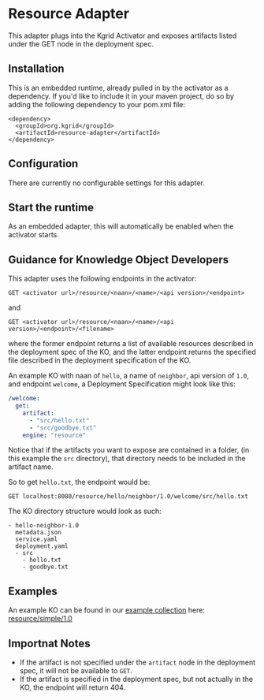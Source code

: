 # Resource Adapter
This adapter plugs into the Kgrid Activator and exposes artifacts listed under the GET node in the deployment spec.

## Installation

This is an embedded runtime, already pulled in by the activator
as a dependency. If you'd like to include it in your maven project,
do so by adding the following dependency to your pom.xml file:
```
<dependency>
  <groupId>org.kgrid</groupId>
  <artifactId>resource-adapter</artifactId>
</dependency>
```

## Configuration
There are currently no configurable settings for this adapter.

## Start the runtime
As an embedded adapter, this will automatically be enabled when the activator starts.

## Guidance for Knowledge Object Developers
This adapter uses the following endpoints in the activator:

`
GET <activator url>/resource/<naan>/<name>/<api version>/<endpoint>
`

and

`
GET <activator url>/resource/<naan>/<name>/<api version>/<endpoint>/<filename>
`

where the former endpoint returns a list of available resources
described in the deployment spec of the KO, and
the latter endpoint returns the specified file described in the
deployment specification of the KO.

An example KO with naan of `hello`, a name of `neighbor`, api version of `1.0`, and endpoint `welcome`,
 a Deployment Specification might look like this:

```yaml
/welcome:
  get:
    artifact:
      - "src/hello.txt"
      - "src/goodbye.txt"
    engine: "resource"
```

Notice that if the artifacts you want to expose are contained in a folder,
(in this example the `src` directory), that directory needs to be included in the
artifact name.

So to get `hello.txt`, the endpoint would be:

`GET localhost:8080/resource/hello/neighbor/1.0/welcome/src/hello.txt`

The KO directory structure would look as such:

```
- hello-neighbor-1.0
  metadata.json
  service.yaml
  deployment.yaml
  - src
    - hello.txt
    - goodbye.txt
```

## Examples
An example KO can be found in our [example collection](https://github.com/kgrid-objects/example-collection/releases/latest) here:
[resource/simple/1.0](https://github.com/kgrid-objects/example-collection/releases/download/4.1.0/resource-simple-v1.0.zip)

## Importnat Notes
- If the artifact is not specified under the `artifact` node in the deployment spec, it will not be available to `GET`.
- If the artifact is specified in the deployment spec, but not actually in the KO, the endpoint will return 404.
